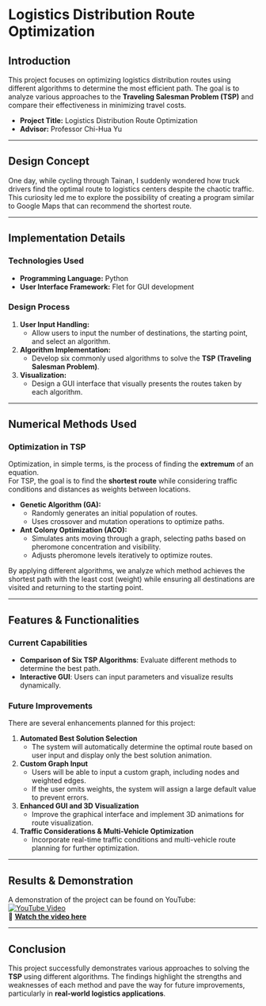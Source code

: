 # Logistics Distribution Route Optimization

## Introduction  
This project focuses on optimizing logistics distribution routes using different algorithms to determine the most efficient path. The goal is to analyze various approaches to the **Traveling Salesman Problem (TSP)** and compare their effectiveness in minimizing travel costs.

- **Project Title:** Logistics Distribution Route Optimization  
- **Advisor:** Professor Chi-Hua Yu  

---

## Design Concept  
One day, while cycling through Tainan, I suddenly wondered how truck drivers find the optimal route to logistics centers despite the chaotic traffic. This curiosity led me to explore the possibility of creating a program similar to Google Maps that can recommend the shortest route.

---

## Implementation Details  
### **Technologies Used**  
- **Programming Language:** Python  
- **User Interface Framework:** Flet for GUI development  

### **Design Process**  
1. **User Input Handling:**  
   - Allow users to input the number of destinations, the starting point, and select an algorithm.  
2. **Algorithm Implementation:**  
   - Develop six commonly used algorithms to solve the **TSP (Traveling Salesman Problem)**.  
3. **Visualization:**  
   - Design a GUI interface that visually presents the routes taken by each algorithm.  

---

## Numerical Methods Used  
### **Optimization in TSP**  
Optimization, in simple terms, is the process of finding the **extremum** of an equation.  
For TSP, the goal is to find the **shortest route** while considering traffic conditions and distances as weights between locations.

- **Genetic Algorithm (GA):**  
  - Randomly generates an initial population of routes.  
  - Uses crossover and mutation operations to optimize paths.  
- **Ant Colony Optimization (ACO):**  
  - Simulates ants moving through a graph, selecting paths based on pheromone concentration and visibility.  
  - Adjusts pheromone levels iteratively to optimize routes.  

By applying different algorithms, we analyze which method achieves the shortest path with the least cost (weight) while ensuring all destinations are visited and returning to the starting point.

---

## Features & Functionalities  
### **Current Capabilities**  
- **Comparison of Six TSP Algorithms**: Evaluate different methods to determine the best path.  
- **Interactive GUI**: Users can input parameters and visualize results dynamically.  

### **Future Improvements**  
There are several enhancements planned for this project:  
1. **Automated Best Solution Selection**  
   - The system will automatically determine the optimal route based on user input and display only the best solution animation.  
2. **Custom Graph Input**  
   - Users will be able to input a custom graph, including nodes and weighted edges.  
   - If the user omits weights, the system will assign a large default value to prevent errors.  
3. **Enhanced GUI and 3D Visualization**  
   - Improve the graphical interface and implement 3D animations for route visualization.  
4. **Traffic Considerations & Multi-Vehicle Optimization**  
   - Incorporate real-time traffic conditions and multi-vehicle route planning for further optimization.  

---

## Results & Demonstration  
A demonstration of the project can be found on YouTube:  
[![YouTube Video](https://img.youtube.com/vi/xWOcHnAKNi4/0.jpg)](https://youtu.be/xWOcHnAKNi4)  
🔗 **[Watch the video here](https://youtu.be/xWOcHnAKNi4)**  

---

## Conclusion  
This project successfully demonstrates various approaches to solving the **TSP** using different algorithms. The findings highlight the strengths and weaknesses of each method and pave the way for future improvements, particularly in **real-world logistics applications**.

